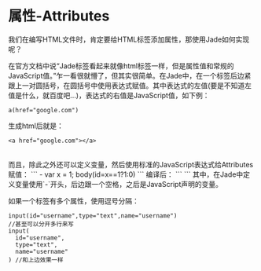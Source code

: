 # 属性-Attributes

我们在编写HTML文件时，肯定要给HTML标签添加属性，那使用Jade如何实现呢？

在官方文档中说“Jade标签看起来就像html标签一样，但是属性值和常规的JavaScript值。”乍一看很就懵了，但其实很简单。在Jade中，在一个标签后边紧跟上一对圆括号，在圆括号中使用表达式赋值。其中表达式的左值(要是不知道左值是什么，就百度吧...)，表达式的右值是JavaScript值，如下例：
```
a(href="google.com")
```
生成html后就是：
```
<a href="google.com"></a>
```
<br>
而且，除此之外还可以定义变量，然后使用标准的JavaScript表达式给Attributes赋值：
```
- var x = 1;
body(id=x==1?1:0)
```
编译后：
```
<body id="1"></body>
```
其中，在Jade中定义变量使用`-`开头，后边跟一个空格，之后是JavaScript声明的变量。

如果一个标签有多个属性，使用逗号分隔：
```
input(id="username",type="text",name="username")
//甚至可以分开多行来写
input(
  id="username",
  type="text",
  name="username"
) //和上边效果一样
```
